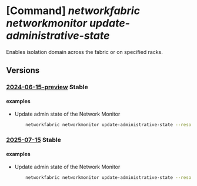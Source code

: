 # [Command] _networkfabric networkmonitor update-administrative-state_

Enables isolation domain across the fabric or on specified racks.

## Versions

### [2024-06-15-preview](/Resources/mgmt-plane/L3N1YnNjcmlwdGlvbnMve30vcmVzb3VyY2Vncm91cHMve30vcHJvdmlkZXJzL21pY3Jvc29mdC5tYW5hZ2VkbmV0d29ya2ZhYnJpYy9uZXR3b3JrbW9uaXRvcnMve30vdXBkYXRlYWRtaW5pc3RyYXRpdmVzdGF0ZQ==/2024-06-15-preview.xml) **Stable**

<!-- mgmt-plane /subscriptions/{}/resourcegroups/{}/providers/microsoft.managednetworkfabric/networkmonitors/{}/updateadministrativestate 2024-06-15-preview -->

#### examples

- Update admin state of the Network Monitor
    ```bash
        networkfabric networkmonitor update-administrative-state --resource-group example-rg --resource-name example-monitor --resource-ids "[]" --state Enable
    ```

### [2025-07-15](/Resources/mgmt-plane/L3N1YnNjcmlwdGlvbnMve30vcmVzb3VyY2Vncm91cHMve30vcHJvdmlkZXJzL21pY3Jvc29mdC5tYW5hZ2VkbmV0d29ya2ZhYnJpYy9uZXR3b3JrbW9uaXRvcnMve30vdXBkYXRlYWRtaW5pc3RyYXRpdmVzdGF0ZQ==/2025-07-15.xml) **Stable**

<!-- mgmt-plane /subscriptions/{}/resourcegroups/{}/providers/microsoft.managednetworkfabric/networkmonitors/{}/updateadministrativestate 2025-07-15 -->

#### examples

- Update admin state of the Network Monitor
    ```bash
        networkfabric networkmonitor update-administrative-state --resource-group example-rg --resource-name example-monitor --resource-ids "[]" --state Enable
    ```
